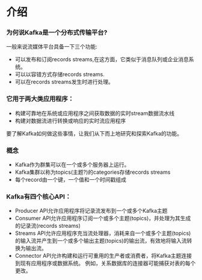 # 介绍
### 为何说Kafka是一个分布式传输平台?
一般来说流媒体平台具备一下三个功能:
- 可以发布和订阅records streams,在这方面，它类似于消息队列或企业消息系统。
- 可以以容错方式存储records streams.
- 可以在records streams发生时进行处理。

### 它用于两大类应用程序：
- 构建可靠地在系统或应用程序之间获取数据的实时stream数据流水线
- 构建对数据流进行转换或响应的实时流应用程序

要了解Kafka如何做这些事情，让我们从下而上地研究和探索Kafka的功能。

### 概念
- Kafka作为群集可以在一个或多个服务器上运行。
- Kafka集群以称为topics(主题?)的categories存储records streams
- 每个record由一个键，一个值和一个时间戳组成

### Kafka有四个核心API：
- Producer API允许应用程序将记录流发布到一个或多个Kafka主题
- Consumer API允许应用程序订阅一个或多个主题(topics)，并处理为其生成的记录流(records streams)
- Streams API允许应用程序充当流处理器，消耗来自一个或多个主题(topics)的输入流并产生到一个或多个输出主题(topics)的输出流，有效地将输入流转换为输出流。
- Connector API允许构建和运行可重用的生产者或消费者，将Kafka主题连接到现有应用程序或数据系统。 例如，关系数据库的连接器可能捕获对表的每个更改。
